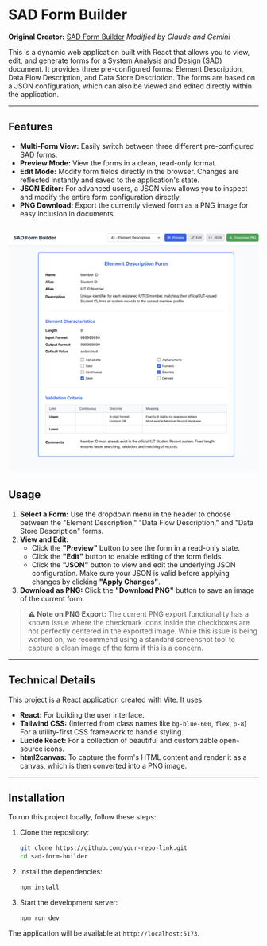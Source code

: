 # SAD Form Builder

**Original Creator:** [SAD Form Builder](https://www.google.com/search?q=https://github.com/your-original-repo-link)
*Modified by Claude and Gemini*

This is a dynamic web application built with React that allows you to view, edit, and generate forms for a System Analysis and Design (SAD) document. It provides three pre-configured forms: Element Description, Data Flow Description, and Data Store Description. The forms are based on a JSON configuration, which can also be viewed and edited directly within the application.

-----

## Features

  * **Multi-Form View:** Easily switch between three different pre-configured SAD forms.
  * **Preview Mode:** View the forms in a clean, read-only format.
  * **Edit Mode:** Modify form fields directly in the browser. Changes are reflected instantly and saved to the application's state.
  * **JSON Editor:** For advanced users, a JSON view allows you to inspect and modify the entire form configuration directly.
  * **PNG Download:** Export the currently viewed form as a PNG image for easy inclusion in documents.

  
![alt text](image.png)
-----

## Usage

1.  **Select a Form:** Use the dropdown menu in the header to choose between the "Element Description," "Data Flow Description," and "Data Store Description" forms.
2.  **View and Edit:**
      * Click the **"Preview"** button to see the form in a read-only state.
      * Click the **"Edit"** button to enable editing of the form fields.
      * Click the **"JSON"** button to view and edit the underlying JSON configuration. Make sure your JSON is valid before applying changes by clicking **"Apply Changes"**.
3.  **Download as PNG:** Click the **"Download PNG"** button to save an image of the current form.

> **⚠️ Note on PNG Export:** The current PNG export functionality has a known issue where the checkmark icons inside the checkboxes are not perfectly centered in the exported image. While this issue is being worked on, we recommend using a standard screenshot tool to capture a clean image of the form if this is a concern.

-----

## Technical Details

This project is a React application created with Vite. It uses:

  * **React:** For building the user interface.
  * **Tailwind CSS:** (Inferred from class names like `bg-blue-600`, `flex`, `p-8`) For a utility-first CSS framework to handle styling.
  * **Lucide React:** For a collection of beautiful and customizable open-source icons.
  * **html2canvas:** To capture the form's HTML content and render it as a canvas, which is then converted into a PNG image.

-----

## Installation

To run this project locally, follow these steps:

1.  Clone the repository:
    ```bash
    git clone https://github.com/your-repo-link.git
    cd sad-form-builder
    ```
2.  Install the dependencies:
    ```bash
    npm install
    ```
3.  Start the development server:
    ```bash
    npm run dev
    ```

The application will be available at `http://localhost:5173`.